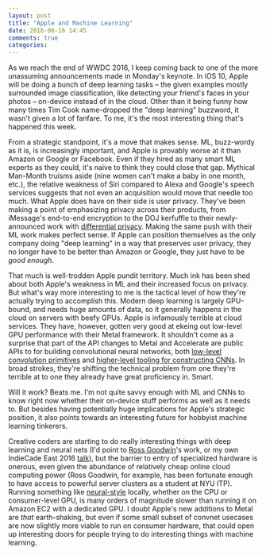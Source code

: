 ```yaml
---
layout: post
title: "Apple and Machine Learning"
date: 2016-06-16 14:45
comments: true
categories: 
---
```


As we reach the end of WWDC 2016, I keep coming back to one of the more unassuming announcements made in Monday's keynote. In iOS 10, Apple will be doing a bunch of deep learning tasks – the given examples mostly surrounded image classification, like detecting your friend's faces in your photos – on-device instead of in the cloud. Other than it being funny how many times Tim Cook name-dropped the "deep learning" buzzword, it wasn't given a lot of fanfare. To me, it's the most interesting thing that's happened this week.

From a strategic standpoint, it's a move that makes sense. ML, buzz-wordy as it is, is increasingly important, and Apple is provably worse at it than Amazon or Google or Facebook. Even if they hired as many smart ML experts as they could, it's naïve to think they could close that gap. Mythical Man-Month truisms aside (nine women can't make a baby in one month, etc.), the relative weakness of Siri compared to Alexa and Google's speech services suggests that not even an acquisition would move that needle too much. What Apple does have on their side is user privacy. They've been making a point of emphasizing privacy across their products, from iMessage's end-to-end encryption to the DOJ kerfuffle to their newly-announced work with [differential privacy](http://blog.cryptographyengineering.com/2016/06/what-is-differential-privacy.html). Making the same push with their ML work makes perfect sense. If Apple can position themselves as the only company doing "deep learning" in a way that preserves user privacy, they no longer have to be better than Amazon or Google, they just have to be *good enough*.

That much is well-trodden Apple pundit territory. Much ink has been shed about both Apple's weakness in ML and their increased focus on privacy. But what's way more interesting to me is the tactical level of how they're actually trying to accomplish this. Modern deep learning is largely GPU-bound, and needs huge amounts of data, so it generally happens in the cloud on servers with beefy GPUs. Apple is infamously terrible at cloud services. They have, however, gotten very good at ekeing out low-level GPU performance with their Metal framework. It shouldn't come as a surprise that part of the API changes to Metal and Accelerate are public APIs to for building convolutional neural networks, both [low-level convolution primitives](https://developer.apple.com/library/prerelease/content/samplecode/BasicNeuralNetworkSubroutines/Introduction/Intro.html#//apple_ref/doc/uid/TP40017299) and [higher-level tooling for constructing CNNs](https://developer.apple.com/reference/metalperformanceshaders). In broad strokes, they're shifting the technical problem from one they're terrible at to one they already have great proficiency in. Smart.

Will it work? Beats me. I'm not quite savvy enough with ML and CNNs to know right now whether their on-device stuff performs as well as it needs to. But besides having potentially huge implications for Apple's strategic position, it also points towards an interesting future for hobbyist machine learning tinkerers. 

Creative coders are starting to do really interesting things with deep learning and neural nets (I'd point to [Ross Goodwin](http://rossgoodwin.com)'s work, or my own IndieCade East 2016 [talk](https://www.youtube.com/watch?v=qEWIlEF-f3Y&feature=youtu.be&a)), but the barrier to entry of specialized hardware is onerous, even given the abundance of relatively cheap online cloud computing power (Ross Goodwin, for example, has been fortunate enough to have access to powerful server clusters as a student at NYU ITP). Running something like [neural-style](https://github.com/jcjohnson/neural-style) locally, whether on the CPU or consumer-level GPU, is many orders of magnitude slower than running it on Amazon EC2 with a dedicated GPU. I doubt Apple's new additions to Metal are *that* earth-shaking, but even if some small subset of convnet usecases are now slightly more viable to run on consumer hardware, that could open up interesting doors for people trying to do interesting things with machine learning.